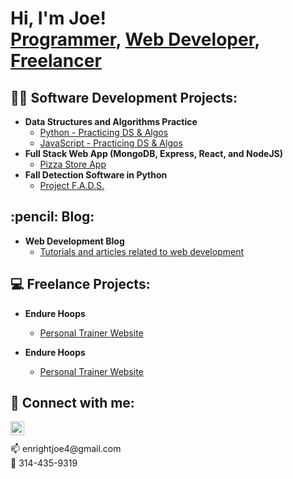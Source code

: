 <h1>Hi, I'm Joe! <br/><a href="https://github.com/Enright321">Programmer</a>, <a href="https://www.linkedin.com/in/joeenrightdev/">Web Developer</a>, <a href="https://www.webdivemedia.com/">Freelancer</a></h1>

<h2>👨‍💻 Software Development Projects:</h2>

- <b>Data Structures and Algorithms Practice</b>
  - [Python - Practicing DS & Algos](https://github.com/Enright321/python_DS_and_Algs)
  - [JavaScript - Practicing DS & Algos](https://github.com/Enright321/algs)
- <b>Full Stack Web App (MongoDB, Express, React, and NodeJS)</b>
  - [Pizza Store App](https://github.com/Enright321/React_Pizza_App)
- <b>Fall Detection Software in Python</b>
  - [Project F.A.D.S.](https://github.com/Enright321/fall_detection)

<h2>:pencil: Blog:</h2>

- <b>Web Development Blog</b>
  - [Tutorials and articles related to web development](http://joeenrightblog.com/)

<h2>💻 Freelance Projects:</h2>

- <b>Endure Hoops</b>
  - [Personal Trainer Website](https://github.com/Enright321/Freelance_work/tree/master/EndureHoops)

- <b>Endure Hoops</b>
  - [Personal Trainer Website](https://github.com/Enright321/Freelance_work/tree/master/EA_Construction)

<h2> 🤳 Connect with me:</h2>

[<img align="left" alt="JoeEnright | LinkedIn" width="22px" src="https://cdn.jsdelivr.net/npm/simple-icons@v3/icons/linkedin.svg" />][linkedin]

[linkedin]: https://www.linkedin.com/in/joeenrightdev/

<br/>
<br />
📫 enrightjoe4@gmail.com
<br />
📲 314-435-9319

